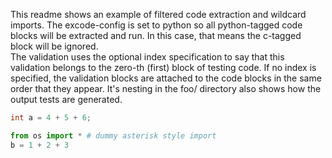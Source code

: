 [//]: # (excode-config: mode=python)

This readme shows an example of filtered code extraction and wildcard imports.
The excode-config is set to python so all python-tagged code blocks will be extracted and run.
In this case, that means the c-tagged block will be ignored.  
The validation uses the optional index specification to say that this validation belongs to the zero-th (first) block of testing code.
If no index is specified, the validation blocks are attached to the code blocks in the same order that they appear.
It's nesting in the foo/ directory also shows how the output tests are generated.

```c
int a = 4 + 5 + 6;
```

```python
from os import * # dummy asterisk style import
b = 1 + 2 + 3
```

[//]: # (excode-validation: 0
    assert b == 6
)
